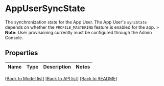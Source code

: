 # AppUserSyncState

The synchronization state for the App User. The App User's `syncState` depends on whether the `PROFILE_MASTERING` feature is enabled for the app.  > **Note:** User provisioning currently must be configured through the Admin Console.

## Properties

Name | Type | Description | Notes
------------ | ------------- | ------------- | -------------

[[Back to Model list]](../README.md#documentation-for-models) [[Back to API list]](../README.md#documentation-for-api-endpoints) [[Back to README]](../README.md)


